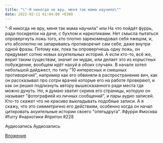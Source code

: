 ```yaml
---
title: "\"-Я никогда не вру, меня так мама научила\""
date: 2022-02-11 01:04:00 +0300
---
```


"-Я никогда не вру, меня так мама научила"
или
На что пойдёт фуррь, ради посиделок на даче, с бухлом и наркотиками.
Нет смысла пытаться опровергнуть ложь того, кто плотно зарекомендовал себя лжецом, и, кто абсолютно не запариваясь противоречит сам себе, даже внутри одной фразы. Потому как, пока ты опровергнешь одну ложь, он придумает сотню новых ахуительных историй.
А если кто-то, всё же, верит таким существам, значит он мудак, или делает это из корыстных побуждение, вообщем идёт нахуй в обоих случаях.
В начале хотел небольшой дайджест, по типу "10 интересных и смешных противоречий", например как его обвиняли в распространение вич, как он рассказывал про сотри врачей которые его на работе проверяют, и как он решил подлизнуть автору вышесказанного ради места где можно дунуть. Но, я думаю хватит скрина его страницы, которую он называет "фотографией из личных сообщений", и пары аудио записей.
Кто-то скажет что не красиво выкладывать подобные записи. А я скажу, что это симметрично его действиям, особенно когда он начал цитировать ахуительные истории своего "опятьдруга".
#фурри #москва #furry #наркотики #притон #228

Аудиозапись
Аудиозапись

[Вложение](/assets/vk_photos/3/oe1UIsqBCiY.jpg)
